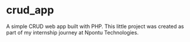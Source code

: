 # crud_app
A simple CRUD web app built with PHP. This little project was created as part of my internship journey at Npontu Technologies.
